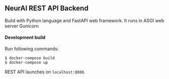 ## NeurAI REST API Backend

Build with Python language and FastAPI web framework. It runs in ASGI web server Gunicorn

#### Development build

Run following commands:
```ssh
$ docker-compose build
$ docker-compose up
```

REST API launches on `localhost:8080`.

